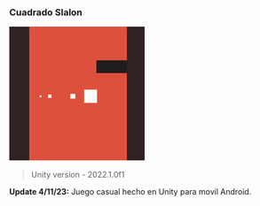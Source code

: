 ### Cuadrado Slalon

![](https://github.com/camilo1962/CuadradoSlalon/blob/main/Assets/Sprites/Captura%20de%20Pantalla%202023-10-11%20a%20las%2019.09.23.png)

> Unity version - 2022.1.0f1

**Update 4/11/23:** Juego casual hecho en Unity para movil Android.

